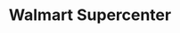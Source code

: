 ---
title: "Walmart Supercenter"
url: /lake-charles/walmart-supercenter-gerstner-memorial-boulevard/
shop: Supermarkt
---